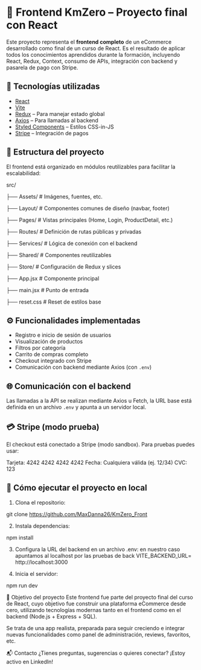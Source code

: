 # 🛒 Frontend KmZero – Proyecto final con React

Este proyecto representa el **frontend completo** de un eCommerce desarrollado como final de un curso de React. Es el resultado de aplicar todos los conocimientos aprendidos durante la formación, incluyendo React, Redux, Context, consumo de APIs, integración con backend y pasarela de pago con Stripe.

## 🚀 Tecnologías utilizadas

- [React](https://reactjs.org/)
- [Vite](https://vitejs.dev/)
- [Redux](https://redux.js.org/) – Para manejar estado global
- [Axios](https://axios-http.com/) – Para llamadas al backend
- [Styled Components](https://styled-components.com/) – Estilos CSS-in-JS
- [Stripe](https://stripe.com/es) – Integración de pagos

## 📁 Estructura del proyecto

El frontend está organizado en módulos reutilizables para facilitar la escalabilidad:

src/

├── Assets/ # Imágenes, fuentes, etc.

├── Layout/ # Componentes comunes de diseño (navbar, footer)

├── Pages/ # Vistas principales (Home, Login, ProductDetail, etc.)

├── Routes/ # Definición de rutas públicas y privadas

├── Services/ # Lógica de conexión con el backend 

├── Shared/ # Componentes reutilizables

├── Store/ # Configuración de Redux y slices

├── App.jsx # Componente principal

├── main.jsx # Punto de entrada

├── reset.css # Reset de estilos base

## ⚙️ Funcionalidades implementadas

- Registro e inicio de sesión de usuarios
- Visualización de productos
- Filtros por categoría
- Carrito de compras completo
- Checkout integrado con Stripe
- Comunicación con backend mediante Axios (con `.env`)

## 🌐 Comunicación con el backend

Las llamadas a la API se realizan mediante Axios u Fetch, la URL base está definida en un archivo `.env` y apunta a un servidor local.

## 💳 Stripe (modo prueba)

El checkout está conectado a Stripe (modo sandbox). Para pruebas puedes usar:

Tarjeta: 4242 4242 4242 4242
Fecha: Cualquiera válida (ej. 12/34)
CVC: 123


## 🧪 Cómo ejecutar el proyecto en local

1. Clona el repositorio:
   
git clone https://github.com/MaxDanna26/KmZero_Front

2. Instala dependencias:

npm install

3. Configura la URL del backend en un archivo .env:
en nuestro caso apuntamos al localhost por las pruebas de back
   VITE_BACKEND_URL= http://localhost:3000

4. Inicia el servidor:

npm run dev

🎯 Objetivo del proyecto
Este frontend fue parte del proyecto final del curso de React, cuyo objetivo fue construir una plataforma eCommerce desde cero, utilizando tecnologías modernas tanto en el frontend como en el backend (Node.js + Express + SQL).

Se trata de una app realista, preparada para seguir creciendo e integrar nuevas funcionalidades como panel de administración, reviews, favoritos, etc.

📬 Contacto
¿Tienes preguntas, sugerencias o quieres conectar? ¡Estoy activo en LinkedIn!


